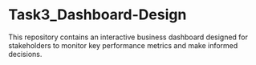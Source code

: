 # Task3_Dashboard-Design
This repository contains an interactive business dashboard designed for stakeholders to monitor key performance metrics and make informed decisions.

